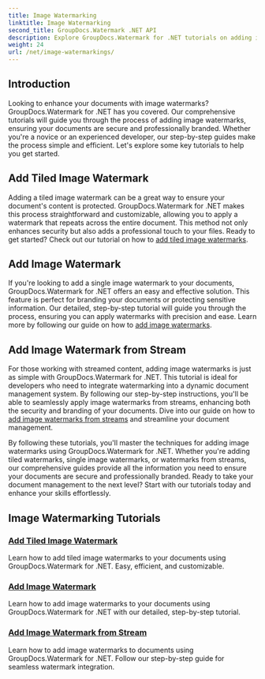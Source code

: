 ```yaml
---
title: Image Watermarking
linktitle: Image Watermarking
second_title: GroupDocs.Watermark .NET API
description: Explore GroupDocs.Watermark for .NET tutorials on adding image watermarks. Learn step-by-step methods to enhance your document's security and branding.
weight: 24
url: /net/image-watermarkings/
---
```

## Introduction

Looking to enhance your documents with image watermarks? GroupDocs.Watermark for .NET has you covered. Our comprehensive tutorials will guide you through the process of adding image watermarks, ensuring your documents are secure and professionally branded. Whether you're a novice or an experienced developer, our step-by-step guides make the process simple and efficient. Let's explore some key tutorials to help you get started.

## Add Tiled Image Watermark
Adding a tiled image watermark can be a great way to ensure your document's content is protected. GroupDocs.Watermark for .NET makes this process straightforward and customizable, allowing you to apply a watermark that repeats across the entire document. This method not only enhances security but also adds a professional touch to your files. Ready to get started? Check out our tutorial on how to [add tiled image watermarks](./add-tiled-image-watermark/).

## Add Image Watermark
If you're looking to add a single image watermark to your documents, GroupDocs.Watermark for .NET offers an easy and effective solution. This feature is perfect for branding your documents or protecting sensitive information. Our detailed, step-by-step tutorial will guide you through the process, ensuring you can apply watermarks with precision and ease. Learn more by following our guide on how to [add image watermarks](./add-image-watermark/).

## Add Image Watermark from Stream
For those working with streamed content, adding image watermarks is just as simple with GroupDocs.Watermark for .NET. This tutorial is ideal for developers who need to integrate watermarking into a dynamic document management system. By following our step-by-step instructions, you'll be able to seamlessly apply image watermarks from streams, enhancing both the security and branding of your documents. Dive into our guide on how to [add image watermarks from streams](./add-image-watermark-from-stream/) and streamline your document management.

By following these tutorials, you'll master the techniques for adding image watermarks using GroupDocs.Watermark for .NET. Whether you're adding tiled watermarks, single image watermarks, or watermarks from streams, our comprehensive guides provide all the information you need to ensure your documents are secure and professionally branded. Ready to take your document management to the next level? Start with our tutorials today and enhance your skills effortlessly.

## Image Watermarking Tutorials
### [Add Tiled Image Watermark](./add-tiled-image-watermark/)
Learn how to add tiled image watermarks to your documents using GroupDocs.Watermark for .NET. Easy, efficient, and customizable.
### [Add Image Watermark](./add-image-watermark/)
Learn how to add image watermarks to your documents using GroupDocs.Watermark for .NET with our detailed, step-by-step tutorial.
### [Add Image Watermark from Stream](./add-image-watermark-from-stream/)
Learn how to add image watermarks to documents using GroupDocs.Watermark for .NET. Follow our step-by-step guide for seamless watermark integration.